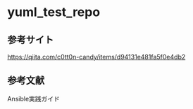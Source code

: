 # yuml_test_repo

## 参考サイト
https://qiita.com/c0tt0n-candy/items/d94131e481fa5f0e4db2

## 参考文献
Ansible実践ガイド
